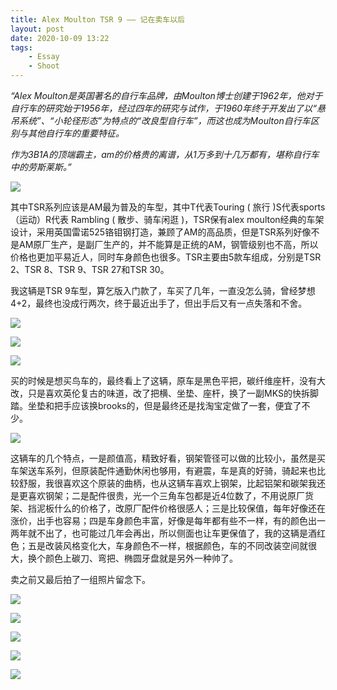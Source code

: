 ```yaml
---
title: Alex Moulton TSR 9 —— 记在卖车以后
layout: post
date: 2020-10-09 13:22
tags: 
    - Essay
    - Shoot
---
```

*“Alex Moulton是英国著名的自行车品牌，由Moulton博士创建于1962年，他对于自行车的研究始于1956年，经过四年的研究与试作，于1960年终于开发出了以“悬吊系统”、“小轮径形态”为特点的“改良型自行车”，而这也成为Moulton自行车区别与其他自行车的重要特征。*

*作为3B1A的顶端霸主，am的价格贵的离谱，从1万多到十几万都有，堪称自行车中的劳斯莱斯。”*

![](/IMG/2020/2020-10-09-AM/01.jpg)

其中TSR系列应该是AM最为普及的车型，其中T代表Touring ( 旅行 )S代表sports（运动）R代表 Rambling ( 散步、骑车闲逛 )，TSR保有alex moulton经典的车架设计，采用英国雷诺525铬钼钢打造，兼顾了AM的高品质，但是TSR系列好像不是AM原厂生产，是副厂生产的，并不能算是正统的AM，钢管级别也不高，所以价格也更加平易近人，同时车身颜色也很多。TSR主要由5款车组成，分别是TSR 2、TSR 8、TSR 9、TSR 27和TSR 30。

我这辆是TSR 9车型，算乞版入门款了，车买了几年，一直没怎么骑，曾经梦想4+2，最终也没成行两次，终于最近出手了，但出手后又有一点失落和不舍。

![](/IMG/2020/2020-10-09-AM/02.jpg)

![](/IMG/2020/2020-10-09-AM/03.jpg)

![](/IMG/2020/2020-10-09-AM/04.jpg)

买的时候是想买鸟车的，最终看上了这辆，原车是黑色平把，碳纤维座杆，没有大改，只是喜欢英伦复古的味道，改了把横、坐垫、座杆，换了一副MKS的快拆脚踏。坐垫和把手应该换brooks的，但是最终还是找淘宝定做了一套，便宜了不少。

![](/IMG/2020/2020-10-09-AM/05.jpg)

这辆车的几个特点，一是颜值高，精致好看，钢架管径可以做的比较小，虽然是买车架送车系列，但原装配件通勤休闲也够用，有避震，车是真的好骑，骑起来也比较舒服，我很喜欢这个原装的曲柄，也从这辆车喜欢上钢架，比起铝架和碳架我还是更喜欢钢架；二是配件很贵，光一个三角车包都是近4位数了，不用说原厂货架、挡泥板什么的价格了，改原厂配件价格很感人；三是比较保值，每年好像还在涨价，出手也容易；四是车身颜色丰富，好像是每年都有些不一样，有的颜色出一两年就不出了，也可能过几年会再出，所以侧面也让车更保值了，我的这辆是酒红色；五是改装风格变化大，车身颜色不一样，根据颜色，车的不同改装空间就很大，换个颜色上碳刀、弯把、椭圆牙盘就是另外一种帅了。

卖之前又最后拍了一组照片留念下。

![](/IMG/2020/2020-10-09-AM/06.jpg)

![](/IMG/2020/2020-10-09-AM/07.jpg)

![](/IMG/2020/2020-10-09-AM/08.jpg)

![](/IMG/2020/2020-10-09-AM/09.jpg)

![](/IMG/2020/2020-10-09-AM/10.jpg)








